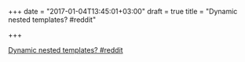 +++
date = "2017-01-04T13:45:01+03:00"
draft = true
title = "Dynamic nested templates?  #reddit"

+++

<p><a href="https://t.co/nb4QsQTsuy">Dynamic nested templates?  #reddit</a></p>
